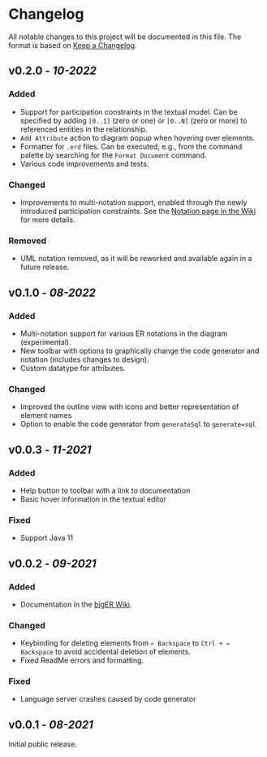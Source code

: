 # Changelog

All notable changes to this project will be documented in this file. The format is based on [Keep a Changelog](https://keepachangelog.com/en/1.0.0/).


## v0.2.0 - *10-2022*

### Added
- Support for participation constraints in the textual model. Can be specified by adding `[0..1]` (zero or one) or `[0..N]` (zero or more) to referenced entities in the relationship.
- `Add Attribute` action to diagram popup when hovering over elements. 
- Formatter for `.erd` files. Can be executed, e.g., from the command palette by searching for the `Format Document` command.
- Various code improvements and tests.

### Changed
- Improvements to multi-notation support, enabled through the newly introduced participation constraints. See the [Notation page in the Wiki](https://github.com/borkdominik/bigER/wiki/Notations) for more details.


### Removed
- UML notation removed, as it will be reworked and available again in a future release. 


## v0.1.0 - *08-2022*

### Added
- Multi-notation support for various ER notations in the diagram (experimental).
- New toolbar with options to graphically change the code generator and notation (includes changes to design).
- Custom datatype for attributes.


### Changed
- Improved the outline view with icons and better representation of element names
- Option to enable the code generator from `generateSql` to `generate=sql`


## v0.0.3 - *11-2021*

### Added
- Help button to toolbar with a link to documentation
- Basic hover information in the textual editor

### Fixed
- Support Java 11


## v0.0.2 - *09-2021*

### Added
- Documentation in the [bigER Wiki](https://github.com/borkdominik/bigER/wiki).

### Changed 
- Keybinding for deleting elements from `← Backspace` to `Ctrl + ← Backspace` to avoid accidental deletion of elements.
- Fixed ReadMe errors and formatting.



### Fixed
- Language server crashes caused by code generator


## v0.0.1 - *08-2021*

Initial public release. 